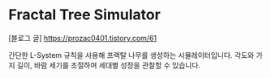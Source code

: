 # Fractal Tree Simulator
[블로그 글]
https://prozac0401.tistory.com/61

간단한 L-System 규칙을 사용해 프랙탈 나무를 생성하는 시뮬레이터입니다. 각도와 가지 길이, 바람 세기를 조절하며 세대별 성장을 관찰할 수 있습니다.
